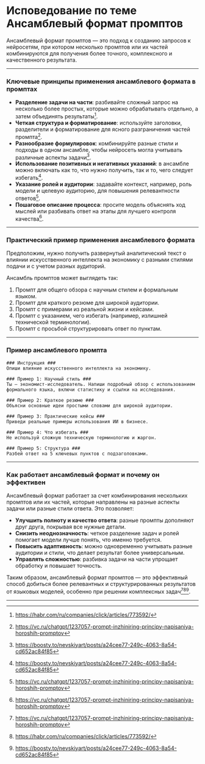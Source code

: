 Исповедование по теме Ансамблевый формат промптов
=========================================================================

Ансамблевый формат промптов — это подход к созданию запросов к нейросетям, при котором несколько промптов или их частей комбинируются для получения более точного, комплексного и качественного результата.

---

### Ключевые принципы применения ансамблевого формата в промптах

- **Разделение задачи на части**: разбивайте сложный запрос на несколько более простых, которые можно обрабатывать отдельно, а затем объединять результаты[^4].
- **Четкая структура и форматирование**: используйте заголовки, разделители и форматирование для ясного разграничения частей промпта[^3].
- **Разнообразие формулировок**: комбинируйте разные стили и подходы в одном ансамбле, чтобы нейросеть могла учитывать различные аспекты задачи[^5].
- **Использование позитивных и негативных указаний**: в ансамбле можно включать как то, что нужно получить, так и то, чего следует избегать[^5].
- **Указание ролей и аудитории**: задавайте контекст, например, роль модели и целевую аудиторию, для повышения релевантности ответов[^3].
- **Пошаговое описание процесса**: просите модель объяснять ход мыслей или разбивать ответ на этапы для лучшего контроля качества[^3].

---

### Практический пример применения ансамблевого формата

Предположим, нужно получить развернутый аналитический текст о влиянии искусственного интеллекта на экономику с разными стилями подачи и с учетом разных аудиторий.

Ансамбль промптов может выглядеть так:

1. Промпт для общего обзора с научным стилем и формальным языком.
2. Промпт для краткого резюме для широкой аудитории.
3. Промпт с примерами из реальной жизни и кейсами.
4. Промпт с указанием, чего избегать (например, излишней технической терминологии).
5. Промпт с просьбой структурировать ответ по пунктам.

---

### Пример ансамблевого промпта

```
### Инструкция ###
Опиши влияние искусственного интеллекта на экономику.

### Пример 1: Научный стиль ###
Ты — экономист-исследователь. Напиши подробный обзор с использованием формального языка, включи статистику и ссылки на исследования.

### Пример 2: Краткое резюме ###
Объясни основные идеи простыми словами для широкой аудитории.

### Пример 3: Практические кейсы ###
Приведи реальные примеры использования ИИ в бизнесе.

### Пример 4: Что избегать ###
Не используй сложную техническую терминологию и жаргон.

### Пример 5: Структура ###
Разбей ответ на 5 ключевых пунктов с подзаголовками.
```


---

### Как работает ансамблевый формат и почему он эффективен

Ансамблевый формат работает за счет комбинирования нескольких промптов или их частей, которые направлены на разные аспекты задачи или разные стили ответа. Это позволяет:

- **Улучшить полноту и качество ответа**: разные промпты дополняют друг друга, покрывая все нужные детали.
- **Снизить неоднозначность**: четкое разделение задач и ролей помогает модели лучше понять, что именно требуется.
- **Повысить адаптивность**: можно одновременно учитывать разные аудитории и стили, что делает результат более универсальным.
- **Управлять сложностью**: разбивка задачи на части упрощает обработку и повышает точность.

Таким образом, ансамблевый формат промптов — это эффективный способ добиться более релевантных и структурированных результатов от языковых моделей, особенно при решении комплексных задач[^3][^4][^5].

---

[^1]: https://trends.rbc.ru/trends/industry/66fa5ba09a79470e8f5a71d9

[^2]: https://blog.icontextgroup.ru/articles/promty-dlya-nejrosetej-sposoby-napisaniya-i-primery

[^3]: https://vc.ru/chatgpt/1237057-prompt-inzhiniring-principy-napisaniya-horoshih-promptov

[^4]: https://habr.com/ru/companies/click/articles/773592/

[^5]: https://boosty.to/nevskiyart/posts/a24cee77-249c-4063-8a54-cd652ac84f85

[^6]: https://courses.sberuniversity.ru/generative_art/img/22

[^7]: https://docs.anthropic.com/ru/docs/build-with-claude/prompt-engineering/overview

[^8]: https://craftum.com/blog/promts-dlya-nejrosetej/


